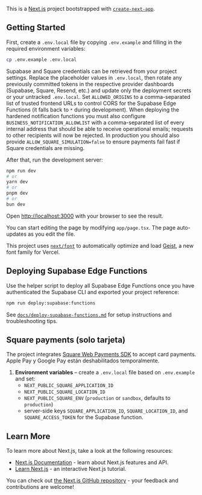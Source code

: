 This is a [Next.js](https://nextjs.org) project bootstrapped with [`create-next-app`](https://nextjs.org/docs/app/api-reference/cli/create-next-app).

## Getting Started

First, create a `.env.local` file by copying `.env.example` and filling in the required environment variables:

```bash
cp .env.example .env.local
```

Supabase and Square credentials can be retrieved from your project settings. Replace the placeholder values in `.env.local`, then rotate any previously committed tokens in the respective provider dashboards (Supabase, Square, Resend, etc.) and update only the deployment secrets or your untracked `.env.local`. Set `ALLOWED_ORIGINS` to a comma-separated list of trusted frontend URLs to control CORS for the Supabase Edge Functions (it falls back to `*` during development). When deploying the hardened notification functions you must also configure `BUSINESS_NOTIFICATION_ALLOWLIST` with a comma-separated list of every internal address that should be able to receive operational emails; requests to other recipients will now be rejected. In production you should also provide `ALLOW_SQUARE_SIMULATION=false` to ensure payments fail fast if Square credentials are missing.

After that, run the development server:

```bash
npm run dev
# or
yarn dev
# or
pnpm dev
# or
bun dev
```

Open [http://localhost:3000](http://localhost:3000) with your browser to see the result.

You can start editing the page by modifying `app/page.tsx`. The page auto-updates as you edit the file.

This project uses [`next/font`](https://nextjs.org/docs/app/building-your-application/optimizing/fonts) to automatically optimize and load [Geist](https://vercel.com/font), a new font family for Vercel.

## Deploying Supabase Edge Functions

Use the helper script to deploy all Supabase Edge Functions once you have authenticated the Supabase CLI and exported your project reference:

```bash
npm run deploy:supabase:functions
```

See [`docs/deploy-supabase-functions.md`](./docs/deploy-supabase-functions.md) for setup instructions and troubleshooting tips.

## Square payments (solo tarjeta)

The project integrates [Square Web Payments SDK](https://developer.squareup.com/docs/web-payments/overview) to accept card payments. Apple Pay y Google Pay están deshabilitados temporalmente.

1. **Environment variables** – create a `.env.local` file based on `.env.example` and set:
   - `NEXT_PUBLIC_SQUARE_APPLICATION_ID`
   - `NEXT_PUBLIC_SQUARE_LOCATION_ID`
   - `NEXT_PUBLIC_SQUARE_ENV` (`production` or `sandbox`, defaults to `production`)
   - server-side keys `SQUARE_APPLICATION_ID`, `SQUARE_LOCATION_ID`, and `SQUARE_ACCESS_TOKEN` for the Supabase function.

## Learn More

To learn more about Next.js, take a look at the following resources:

- [Next.js Documentation](https://nextjs.org/docs) - learn about Next.js features and API.
- [Learn Next.js](https://nextjs.org/learn) - an interactive Next.js tutorial.

You can check out [the Next.js GitHub repository](https://github.com/vercel/next.js) - your feedback and contributions are welcome!
